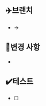 <!-- 제목 입력하기 -->
<!-- [FEAT/CHORE/FIX/DOCS/REFACTOR/#이슈번호] 기능제목 -->


<!-- 주석 부분 모두 지우고 작성 -->
## ✈️브랜치
 - <!-- source branch --> -> <!-- destination branch -->

## 🔗변경 사항
 - <!-- ISSUE #00 -->

## ✔️테스트
 - [ ] <!-- 테스트와 테스트 결과 작성 -->

<!-- 주석 부분 지우지 말고 작성 -->
<!--  close #00 -->
